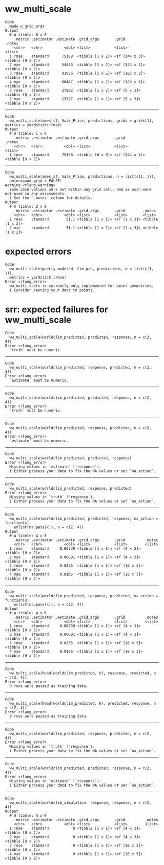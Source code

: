 # ww_multi_scale

    Code
      made_w_grid_args
    Output
      # A tibble: 6 x 6
        .metric .estimator .estimate .grid_args       .grid          .notes          
        <chr>   <chr>          <dbl> <list>           <list>         <list>          
      1 rmse    standard      75108. <tibble [1 x 2]> <sf [344 x 3]> <tibble [0 x 2]>
      2 mae     standard      54833. <tibble [1 x 2]> <sf [344 x 3]> <tibble [0 x 2]>
      3 rmse    standard      82076. <tibble [1 x 2]> <sf [103 x 3]> <tibble [0 x 2]>
      4 mae     standard      60467. <tibble [1 x 2]> <sf [103 x 3]> <tibble [0 x 2]>
      5 rmse    standard      27862. <tibble [1 x 2]> <sf [5 x 3]>   <tibble [0 x 2]>
      6 mae     standard      23267. <tibble [1 x 2]> <sf [5 x 3]>   <tibble [0 x 2]>

---

    Code
      ww_multi_scale(ames_sf, Sale_Price, predictions, grids = grids[1], metrics = yardstick::rmse)
    Output
      # A tibble: 1 x 6
        .metric .estimator .estimate .grid_args       .grid          .notes          
        <chr>   <chr>          <dbl> <list>           <list>         <list>          
      1 rmse    standard      75108. <tibble [0 x 0]> <sf [344 x 3]> <tibble [0 x 2]>

---

    Code
      ww_multi_scale(ames_sf, Sale_Price, predictions, n = list(c(1, 1)),
      autoexpand_grid = FALSE)
    Warning <rlang_warning>
      Some observations were not within any grid cell, and as such were not used in any assessments.
      i See the `.notes` column for details.
    Output
      # A tibble: 2 x 6
        .metric .estimator .estimate .grid_args       .grid        .notes          
        <chr>   <chr>          <dbl> <list>           <list>       <list>          
      1 rmse    standard        51.1 <tibble [1 x 1]> <sf [1 x 3]> <tibble [1 x 2]>
      2 mae     standard        51.1 <tibble [1 x 1]> <sf [1 x 3]> <tibble [1 x 2]>

# expected errors

    Code
      ww_multi_scale(guerry_modeled, Crm_prs, predictions, n = list(c(1, 1)),
      metrics = yardstick::rmse)
    Error <rlang_error>
      ww_multi_scale is currently only implemented for point geometries.
      i Consider casting your data to points.

# srr: expected failures for ww_multi_scale

    Code
      ww_multi_scale(worldclim_predicted, predicted, response, n = c(2, 4))
    Error <rlang_error>
      `truth` must be numeric.

---

    Code
      ww_multi_scale(worldclim_predicted, response, predicted, n = c(2, 4))
    Error <rlang_error>
      `estimate` must be numeric.

---

    Code
      ww_multi_scale(worldclim_predicted, predicted, response, n = c(2, 4))
    Error <rlang_error>
      `truth` must be numeric.

---

    Code
      ww_multi_scale(worldclim_predicted, response, predicted, n = c(2, 4))
    Error <rlang_error>
      `estimate` must be numeric.

---

    Code
      ww_multi_scale(worldclim_predicted, predicted, response)
    Error <rlang_error>
      Missing values in `estimate` ('response').
      i Either process your data to fix the NA values or set `na_action`.

---

    Code
      ww_multi_scale(worldclim_predicted, response, predicted)
    Error <rlang_error>
      Missing values in `truth` ('response').
      i Either process your data to fix the NA values or set `na_action`.

---

    Code
      ww_multi_scale(worldclim_predicted, predicted, response, na_action = function(x)
        unlist(na.pass(x)), n = c(2, 4))
    Output
      # A tibble: 4 x 6
        .metric .estimator .estimate .grid_args       .grid         .notes          
        <chr>   <chr>          <dbl> <list>           <list>        <list>          
      1 rmse    standard     0.00739 <tibble [1 x 1]> <sf [4 x 3]>  <tibble [0 x 2]>
      2 mae     standard     0.00691 <tibble [1 x 1]> <sf [4 x 3]>  <tibble [0 x 2]>
      3 rmse    standard     0.0255  <tibble [1 x 1]> <sf [16 x 3]> <tibble [0 x 2]>
      4 mae     standard     0.0165  <tibble [1 x 1]> <sf [16 x 3]> <tibble [0 x 2]>

---

    Code
      ww_multi_scale(worldclim_predicted, response, predicted, na_action = function(x)
        unlist(na.pass(x)), n = c(2, 4))
    Output
      # A tibble: 4 x 6
        .metric .estimator .estimate .grid_args       .grid         .notes          
        <chr>   <chr>          <dbl> <list>           <list>        <list>          
      1 rmse    standard     0.00739 <tibble [1 x 1]> <sf [4 x 3]>  <tibble [0 x 2]>
      2 mae     standard     0.00691 <tibble [1 x 1]> <sf [4 x 3]>  <tibble [0 x 2]>
      3 rmse    standard     0.0255  <tibble [1 x 1]> <sf [16 x 3]> <tibble [0 x 2]>
      4 mae     standard     0.0165  <tibble [1 x 1]> <sf [16 x 3]> <tibble [0 x 2]>

---

    Code
      ww_multi_scale(head(worldclim_predicted, 0), response, predicted, n = c(2, 4))
    Error <rlang_error>
      0 rows were passed as training data.

---

    Code
      ww_multi_scale(head(worldclim_predicted, 0), predicted, response, n = c(2, 4))
    Error <rlang_error>
      0 rows were passed as training data.

---

    Code
      ww_multi_scale(worldclim_predicted, response, predicted, n = c(2, 4))
    Error <rlang_error>
      Missing values in `truth` ('response').
      i Either process your data to fix the NA values or set `na_action`.

---

    Code
      ww_multi_scale(worldclim_predicted, predicted, response, n = c(2, 4))
    Error <rlang_error>
      Missing values in `estimate` ('response').
      i Either process your data to fix the NA values or set `na_action`.

---

    Code
      ww_multi_scale(worldclim_simulation, response, response, n = c(2, 4))
    Output
      # A tibble: 4 x 6
        .metric .estimator .estimate .grid_args       .grid         .notes          
        <chr>   <chr>          <dbl> <list>           <list>        <list>          
      1 rmse    standard           0 <tibble [1 x 1]> <sf [4 x 3]>  <tibble [0 x 2]>
      2 mae     standard           0 <tibble [1 x 1]> <sf [4 x 3]>  <tibble [0 x 2]>
      3 rmse    standard           0 <tibble [1 x 1]> <sf [16 x 3]> <tibble [0 x 2]>
      4 mae     standard           0 <tibble [1 x 1]> <sf [16 x 3]> <tibble [0 x 2]>


